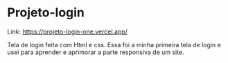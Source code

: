 # Projeto-login

Link: https://projeto-login-one.vercel.app/

Tela de login feita com Html e css. Essa foi a minha primeira tela de login e usei para aprender e aprimorar a parte responsiva de um site.

